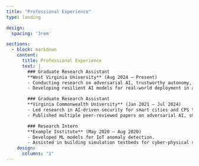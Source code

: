 ```yaml
---
title: "Professional Experience"
type: landing

design:
  spacing: '3rem'

sections:
  - block: markdown
    content:
      title: Professional Experience
      text: |
        ### Graduate Research Assistant  
        **West Virginia University** (Aug 2024 – Present)  
        - Conducting research on adversarial AI, trustworthy autonomy, and CPS security.  
        - Developing resilient AI models for real-world deployment in autonomous vehicles.  

        ### Graduate Research Assistant  
        **Virginia Commonwealth University** (Jan 2021 – Jul 2024)  
        - Led research in AI-driven security for smart cities and CPS testbeds (OpenCyberCity).  
        - Published multiple peer-reviewed papers on adversarial AI, smart IoT systems, and game-theoretic cybersecurity.  

        ### Research Intern  
        **Example Institute** (May 2020 – Aug 2020)  
        - Developed ML models for IoT anomaly detection.  
        - Assisted in building simulation testbeds for cyber-physical systems.
    design:
      columns: "1"
---
```

